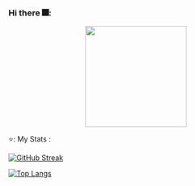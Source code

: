 ### Hi there 🎆:

<div id="header" align="center">
  <img src=https://media.giphy.com/media/dy54LwFL5yNInwMSye/giphy.gif width="200"/>
</div> 

⭐: My Stats : 
 

[![GitHub Streak](http://github-readme-streak-stats.herokuapp.com?user=Mart-ina&theme=tokyonight-duo&locale=ru&date_format=j%20M%5B%20Y%5D&background=0D082D)](https://git.io/streak-stats)

[![Top Langs](https://github-readme-stats.vercel.app/api/top-langs/?username=Mart-ina&layout=compact&theme=vision-friendly-dark)](https://github.com/anuraghazra/github-readme-stats)

